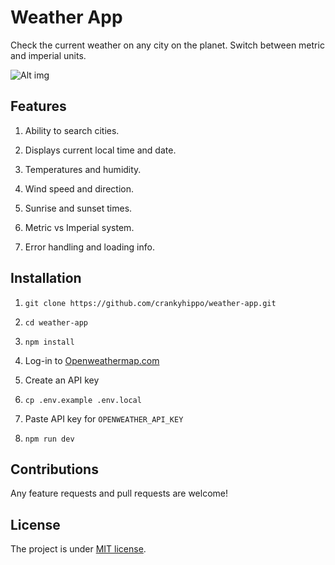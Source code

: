 # Weather App

Check the current weather on any city on the planet. Switch between metric and imperial units.

![Alt img](https://github.com/CrankyHippo/react-weather-app/blob/master/public/assets/animated_weather.gif)

## Features

1. Ability to search cities.

2. Displays current local time and date.

3. Temperatures and humidity.

4. Wind speed and direction.

5. Sunrise and sunset times.

6. Metric vs Imperial system.

7. Error handling and loading info.

## Installation

1. `git clone https://github.com/crankyhippo/weather-app.git`

2. `cd weather-app`

3. `npm install`

4. Log-in to [Openweathermap.com](https://openweathermap.org/)

5. Create an API key

6. `cp .env.example .env.local`

7. Paste API key for `OPENWEATHER_API_KEY`

8. `npm run dev`

## Contributions

Any feature requests and pull requests are welcome!

## License

The project is under [MIT license](https://choosealicense.com/licenses/mit/).
